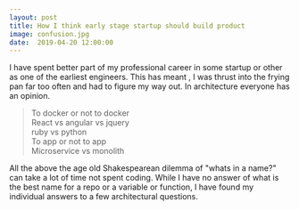 ```yaml
---
layout: post
title: How I think early stage startup should build product
image: confusion.jpg
date:  2019-04-20 12:00:00
---
```

I have spent better part of my professional career in some startup or other as one of
the earliest engineers. This has meant , I was thrust into the frying pan far too often
and had to figure my way out. In architecture everyone has an opinion. 

> To docker or not to docker <br/>
> React vs angular vs jquery <br/>
> ruby vs python <br/>
> To app or not to app <br/>
> Microservice vs monolith <br/>

All the above the age old Shakespearean dilemma of "whats in a name?" can take a lot of time
not spent coding. While I have no answer of what is the best name for a repo or a variable or function,
I have found my individual answers to a few architectural questions. 
         